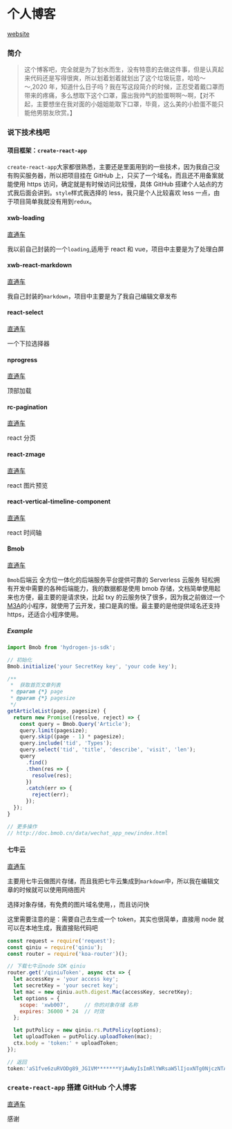 # 个人博客

[website](https://www.weilkss.cn)

### 简介

> 这个博客吧，完全就是为了划水而生，没有特意的去做这件事，但是认真起来代码还是写得很爽，所以划着划着就划出了这个垃圾玩意，哈哈～～,2020 年，知道什么日子吗？我在写这段简介的时候，正忍受着戴口罩而带来的疼痛，多么想取下这个口罩，露出我帅气的脸蛋啊啊～啊，【对不起，主要想坐在我对面的小姐姐能取下口罩，毕竟，这么美的小脸蛋不能只能他男朋友欣赏。】

### 说下技术栈吧

#### 项目框架：`create-react-app`

`create-react-app`大家都很熟悉，主要还是里面用到的一些技术，因为我自己没有购买服务器，所以把项目挂在 GitHub 上，只买了一个域名，而且还不用备案就能使用 https 访问，确定就是有时候访问比较慢，具体 GitHub 搭建个人站点的方式我后面会讲到。`style`样式我选择的 less，我只是个人比较喜欢 less 一点，由于项目简单我就没有用到`redux`。

#### xwb-loading

[直通车](https://github.com/xwb007/xwb-loading)

我以前自己封装的一个`loading`,适用于 react 和 vue，项目中主要是为了处理白屏

#### xwb-react-markdown

[直通车](https://github.com/xwb007/xwb-react-markdown)

我自己封装的`markdown`，项目中主要是为了我自己编辑文章发布

#### react-select

[直通车](https://github.com/JedWatson/react-select#readme)

一个下拉选择器

#### nprogress

[直通车](https://github.com/rstacruz/nprogress)

顶部加载

#### rc-pagination

[直通车](https://github.com/react-component/pagination)

react 分页

#### react-zmage

[直通车](https://github.com/Caldis/react-zmage)

react 图片预览

#### react-vertical-timeline-component

[直通车](https://github.com/stephane-monnot/react-vertical-timeline)

react 时间轴

#### Bmob

[直通车](https://www.bmob.cn/)

`Bmob`后端云 全方位一体化的后端服务平台提供可靠的 Serverless 云服务 轻松拥有开发中需要的各种后端能力，我的数据都是使用 bmob 存储，文档简单使用起来也方便，最主要的是请求快，比起 txy 的云服务快了很多，因为我之前做过一个[M3A](https://github.com/xwb007/M3A)的小程序，就使用了云开发，接口是真的慢。最主要的是他提供域名还支持 https，还适合小程序使用。

##### Example

```js
import Bmob from 'hydrogen-js-sdk';

// 初始化
Bmob.initialize('your SecretKey key', 'your code key');

/**
 *  获取首页文章列表
 * @param {*} page
 * @param {*} pagesize
 */
getArticleList(page, pagesize) {
  return new Promise((resolve, reject) => {
    const query = Bmob.Query('Article');
    query.limit(pagesize);
    query.skip((page - 1) * pagesize);
    query.include('tid', 'Types');
    query.select('tid', 'title', 'describe', 'visit', 'len');
    query
      .find()
      .then(res => {
        resolve(res);
      })
      .catch(err => {
        reject(err);
      });
  });
}

// 更多操作
// http://doc.bmob.cn/data/wechat_app_new/index.html

```

#### 七牛云

[直通车](https://www.qiniu.com/)

主要用七牛云做图片存储，而且我把七牛云集成到`markdown`中，所以我在编辑文章的时候就可以使用网络图片

选择对象存储，有免费的图片域名使用，，而且访问快

这里需要注意的是：需要自己去生成一个 token，其实也很简单，直接用 node 就可以在本地生成，我直接贴代码吧

```js
const request = require('request');
const qiniu = require('qiniu');
const router = require('koa-router')();

// 下载七牛云node SDK qiniu
router.get('/qiniuToken', async ctx => {
  let accessKey = 'your access key';
  let secretKey = 'your secret key';
  let mac = new qiniu.auth.digest.Mac(accessKey, secretKey);
  let options = {
    scope: 'xwb007',     // 你的对象存储 名称
    expires: 36000 * 24  // 时效
  };

  let putPolicy = new qiniu.rs.PutPolicy(options);
  let uploadToken = putPolicy.uploadToken(mac);
  ctx.body = 'token:' + uploadToken;
});

// 返回
token:'aS1fve6zuRVODg89_JG1VM*******YjAwNyIsImRlYWRsaW5lIjoxNTg0NjczNTAwfQ==',

```

### `create-react-app` 搭建 GitHub 个人博客

[直通车](https://www.weilkss.cn/detail/0d011ca514)

感谢
